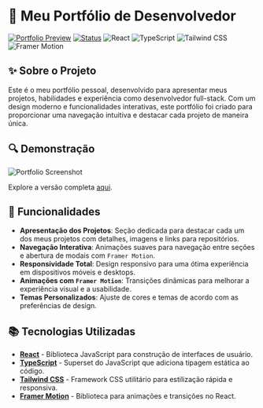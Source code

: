 # 🚀 Meu Portfólio de Desenvolvedor

[![Portfolio Preview](https://img.shields.io/badge/Portfolio-Preview-blue)](https://seulink.com) [![Status](https://img.shields.io/badge/status-Completed-success)](https://seulink.com) ![React](https://img.shields.io/badge/React-v18.2.0-blue?logo=react) ![TypeScript](https://img.shields.io/badge/TypeScript-v4.9.4-blue?logo=typescript) ![Tailwind CSS](https://img.shields.io/badge/Tailwind%20CSS-v3.2.4-blue?logo=tailwindcss) ![Framer Motion](https://img.shields.io/badge/Framer%20Motion-v6.2.3-blue?logo=framer)

## ✨ Sobre o Projeto

Este é o meu portfólio pessoal, desenvolvido para apresentar meus projetos, habilidades e experiência como desenvolvedor full-stack. Com um design moderno e funcionalidades interativas, este portfólio foi criado para proporcionar uma navegação intuitiva e destacar cada projeto de maneira única.

## 🔍 Demonstração

![Portfolio Screenshot](https://user-images.githubusercontent.com/link_to_image.png)

Explore a versão completa [aqui](https://seulink.com).

## 🔧 Funcionalidades

- **Apresentação dos Projetos**: Seção dedicada para destacar cada um dos meus projetos com detalhes, imagens e links para repositórios.
- **Navegação Interativa**: Animações suaves para navegação entre seções e abertura de modais com `Framer Motion`.
- **Responsividade Total**: Design responsivo para uma ótima experiência em dispositivos móveis e desktops.
- **Animações com `Framer Motion`**: Transições dinâmicas para melhorar a experiência visual e a usabilidade.
- **Temas Personalizados**: Ajuste de cores e temas de acordo com as preferências de design.

## 📚 Tecnologias Utilizadas

- **[React](https://reactjs.org/)** - Biblioteca JavaScript para construção de interfaces de usuário.
- **[TypeScript](https://www.typescriptlang.org/)** - Superset do JavaScript que adiciona tipagem estática ao código.
- **[Tailwind CSS](https://tailwindcss.com/)** - Framework CSS utilitário para estilização rápida e responsiva.
- **[Framer Motion](https://www.framer.com/motion/)** - Biblioteca para animações e transições no React.

